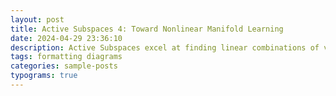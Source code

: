 ```yaml
---
layout: post
title: Active Subspaces 4: Toward Nonlinear Manifold Learning
date: 2024-04-29 23:36:10
description: Active Subspaces excel at finding linear combinations of variables, but many systems require nonlinear structure. We explore extensions such as generalized and deep active subspaces, and connect them with broader manifold learning and MosaicX-style atlas approaches.
tags: formatting diagrams
categories: sample-posts
typograms: true
---
```

